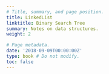 ```yaml
---
# Title, summary, and page position.
title: LinkedList
linktitle: Binary Search Tree
summary: Notes on data structures.
weight: 2

# Page metadata.
date: '2018-09-09T00:00:00Z'
type: book # Do not modify.
toc: false
---
```

